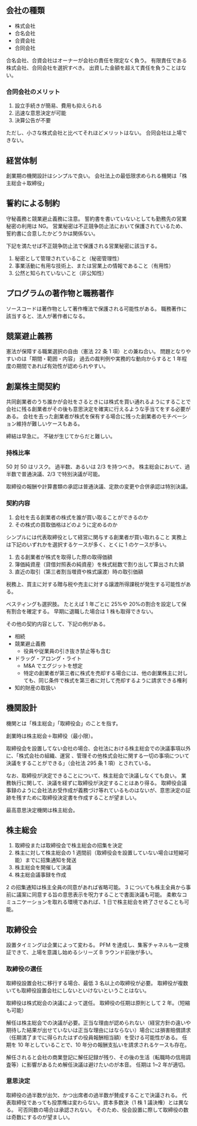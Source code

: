 ## 会社の種類

- 株式会社
- 合名会社
- 合資会社
- 合同会社

合名会社、合資会社はオーナーが会社の責任を限定なく負う。
有限責任である株式会社、合同会社を選択すべき。
出資した金額を超えて責任を負うことはない。

### 合同会社のメリット

1. 設立手続きが簡易、費用も抑えられる
2. 迅速な意思決定が可能
3. 決算公告が不要

ただし、小さな株式会社と比べてそれほどメリットはない。
合同会社は上場できない。

## 経営体制

創業期の機関設計はシンプルで良い。
会社法上の最低限求められる機関は「株主総会＋取締役」

## 誓約による制約

守秘義務と競業避止義務に注意。
誓約書を書いていないとしても勤務先の営業秘密の利用は NG。
営業秘密は不正競争防止法において保護されているため、誓約書に合意したかどうかは関係ない。

下記を満たせば不正競争防止法で保護される営業秘密に該当する。

1. 秘密として管理されていること（秘密管理性）
2. 事業活動に有用な技術上、または営業上の情報であること（有用性）
3. 公然と知られていないこと（非公知性）

## プログラムの著作物と職務著作

ソースコードは著作物として著作権法で保護される可能性がある。
職務著作に該当すると、法人が著作者になる。

## 競業避止義務

憲法が保障する職業選択の自由（憲法 22 条 1 項）との兼ね合い。
問題となりやすいのは「期間・範囲・内容」
過去の裁判例や実務的な動向からすると 1 年程度の期間であれば有効性が認められやすい。

## 創業株主間契約

共同創業者のうち誰かが会社をさるときには株式を買い通れるようにすることで会社に残る創業者がその後も意思決定を確実に行えるような手当てをする必要がある。
会社を去った創業者が株式を保有する場合に残った創業者のモチベーション維持が難しいケースもある。

締結は早急に。
不破が生じてからだと難しい。

### 持株比率

50 対 50 はリスク。
過半数、あるいは 2/3 を持つべき。
株主総会において、過半数で普通決議、2/3 で特別決議が可能。

取締役の報酬や計算書類の承認は普通決議、定款の変更や合併承認は特別決議。

### 契約内容

1. 会社を去る創業者の株式を誰が買い取ることができるのか
2. その株式の買取価格はどのように定めるのか

シンプルには代表取締役として経営に関与する創業者が買い取れること
実務上は下記のいずれかを選択するケースが多く、とくに 1 のケースが多い。

1. 去る創業者が株式を取得した際の取得価額
2. 簿価純資産（貸借対照表の純資産）を株式総数で割り出して算出された額
3. 直近の取引（第三者割当増資や株式譲渡）時の取引価額

税務上、買主に対する贈与税や売主に対する譲渡所得課税が発生する可能性がある。

べスティングも選択肢。
たとえば 1 年ごとに 25%や 20%の割合を設定して保有割合を確定する。
早期に退職した場合は 1 株も取得できない。

その他の契約内容として、下記の例がある。

- 相続
- 競業避止義務
  - 役員や従業員の引き抜き禁止等も含む
- ドラッグ・アロング・ライト
  - M&A でエグジットを想定
  - 特定の創業者が第三者に株式を売却する場合には、他の創業株主に対しても、同じ条件で株式を第三者に対して売却するように請求できる権利
- 知的財産の取扱い

## 機関設計

機関とは「株主総会」「取締役会」のことを指す。

創業時は株主総会＋取締役（最小限）。

取締役会を設置してない会社の場合、会社法における株主総会での決議事項以外に、「株式会社の組織、運営
、管理その他株式会社に関する一切の事項について決議をすることができる」（会社法 295 条 1 項）とされている。

なお、取締役が決定できることについて、株主総会で決議しなくても良い。
業務執行に関して、決議を経ずに取締役が決定することはあり得る。
取締役会議事録のように会社法お受作成が義務づけ等れているものはないが、意思決定の証跡を残すために取締役決定書を作成することが望ましい。

最高意思決定機関は株主総会。

## 株主総会

1. 取締役または取締役会で株主総会の招集を決定
2. 株主に対して株主総会の 1 週間前（取締役会を設置していない場合は短縮可能）までに招集通知を発送
3. 株主総会を開催して決議
4. 株主総会議事録を作成

2 の招集通知は株主全員の同意があれば省略可能。
3 についても株主全員から事前に議案に同意する旨の意思表示を呪力することで書面決議も可能。
柔軟なコミュニケーションを取れる環境であれば、1 日で株主総会を終了させることも可能。

## 取締役会

設置タイミングは企業によって変わる。
PFM を達成し、集客チャネルも一定検証できて、上場を意識し始めるシリーズ B ラウンド前後が多い。

### 取締役の選任

取締役設置会社に移行する場合、最低 3 名以上の取締役が必要。
取締役が複数いても取締役設置会社にしないといけないということはない。

取締役は株式総会の決議によって選任。
取締役の任期は原則として 2 年。（短縮も可能）

解任は株主総会での決議が必要。正当な理由が認められない（経営方針の違いや期待した結果が出せていないは正当な理由にはならない）場合には損害賠償請求（任期満了までに得られたはずの役員報酬相当額）を受ける可能性がある。
任期を 10 年としていることで、10 年分の報酬支払いを請求されるケースも存在。

解任されると会社の商業登記に解任記録が残り、その後の生活（転職時の信用調査等）に影響があるため解任決議は避けたいのが本音。
任期は 1~2 年が適切。

### 意思決定

取締役の過半数が出欠、かつ出席者の過半数が賛成することで決議される。
代表取締役であっても投票権は変わらない。資本多数決（1 株 1 議決権）とは異なる。
可否同数の場合は承認されない。
そのため、役会設置に際して取締役の数は奇数にするのが望ましい。
